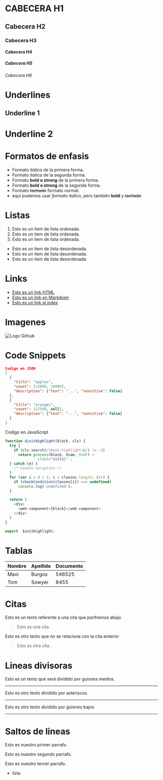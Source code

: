 # CABECERA H1
## Cabecera H2
### Cabecera H3
#### Cabecera H4
##### Cabecera H5
###### Cabecera H6


# Underlines
Underline 1
-----------

Underline 2
===========

# Formatos de enfasis
- Formato *italica* de la primera forma.
- Formato _italica_ de la segunda forma. 
- Formato **bold o strong** de la primera forma.
- Formato __bold o strong__ de la segunda forma.
- Formato ~~tachado~~ formato normal. 
- aquí podemos usar *formato italico*, pero también **bold** y ~~tachado~~ 

# Listas
1. Esto es un item de lista ordenada.
2. Esto es un item de lista ordenada.
3. Esto es un item de lista ordenada.
- Esto es un item de lista desordenada.
- Esto es un item de lista desordenada.
- Esto es un item de lista desordenada.

# Links
- <a href="https://www.google.vom">Esto es un link HTML</a>
- [Esto es un link en Markdoen](https://www.google.com)
- [Esto es un link al index](index.html)

# Imagenes
![Logo Github](https://pngimg.com/uploads/github/github_PNG60.png)

# Code Snippets

```JSON
Codigo en JSON
[
  {
    "title": "apples",
    "count": [12000, 20000],
    "description": {"text": "...", "sensitive": false}
  },
  {
    "title": "oranges",
    "count": [17500, null],
    "description": {"text": "...", "sensitive": false}
  }
]
```
Codigo en JavaScript
```Javascript
function $initHighlight(block, cls) {
  try {
    if (cls.search(/\bno\-highlight\b/) != -1)
      return process(block, true, 0x0F) +
             ` class="${cls}"`;
  } catch (e) {
    /* handle exception */
  }
  for (var i = 0 / 2; i < classes.length; i++) {
    if (checkCondition(classes[i]) === undefined)
      console.log('undefined');
  }

  return (
    <div>
      <web-component>{block}</web-component>
    </div>
  )
}

export  $initHighlight;
```
# Tablas
| Nombre | Apellido | Documento |
| ------ | -------- | --------- |
| Maxi   | Burgos   | 546525    |
| Tom    | Sowyer   | 8455      |

# Citas
Esto es un texto referente a una cita que ponfremos abajo
> Esto es una cita.

Esto es otro texto que no se relaciona con la cita anterior
> Esto es otra cita.

# Lineas divisoras
Esto es un texto que será dividido por guiones medios.

---
Esto es otro texto dividido por asteriscos.

***

Esto es otro texto dividido por guiones bajos

___

# Saltos de lineas
Esto es nuestro primer parrafo.

Esto es nuestro segundo parrafo.

Esto es nuestro tercer parrafo.
- lista

